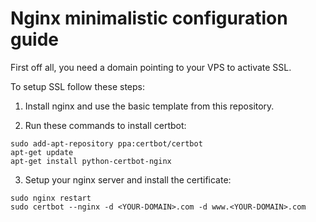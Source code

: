 # Nginx minimalistic configuration guide

First off all, you need a domain pointing to your VPS to activate SSL.

To setup SSL follow these steps:

1. Install nginx and use the basic template from this repository.

2. Run these commands to install certbot:

```
sudo add-apt-repository ppa:certbot/certbot
apt-get update
apt-get install python-certbot-nginx
```


3. Setup your nginx server and install the certificate:

```
sudo nginx restart
sudo certbot --nginx -d <YOUR-DOMAIN>.com -d www.<YOUR-DOMAIN>.com
```

